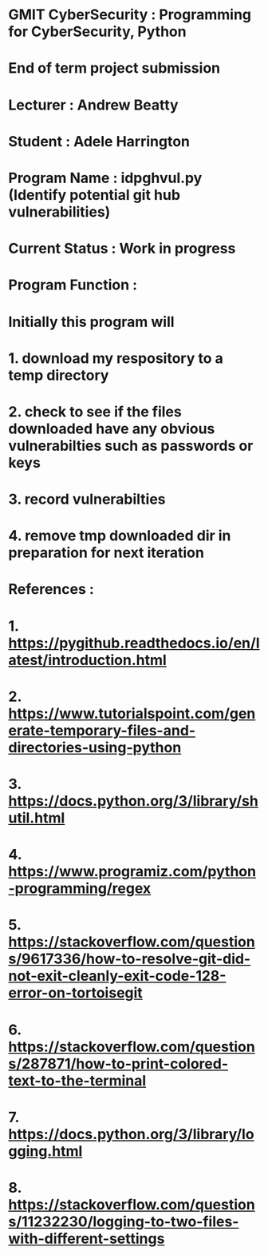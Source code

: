 # GMIT CyberSecurity : Programming for CyberSecurity, Python
#                      End of term project submission
#
# Lecturer : Andrew Beatty
# Student  : Adele Harrington
# 
#
# Program Name : idpghvul.py (Identify potential git hub vulnerabilities)
#
# Current Status : Work in progress
#
# Program Function : 
#       Initially this program will 
#       1. download my respository to a temp directory 
#       2. check to see if the files downloaded have any obvious vulnerabilties such as passwords or keys
#       3. record vulnerabilties
#       4. remove tmp downloaded dir in preparation for next iteration
#
# References : 
#       1. https://pygithub.readthedocs.io/en/latest/introduction.html
#       2. https://www.tutorialspoint.com/generate-temporary-files-and-directories-using-python
#       3. https://docs.python.org/3/library/shutil.html
#       4. https://www.programiz.com/python-programming/regex 
#       5. https://stackoverflow.com/questions/9617336/how-to-resolve-git-did-not-exit-cleanly-exit-code-128-error-on-tortoisegit
#       6. https://stackoverflow.com/questions/287871/how-to-print-colored-text-to-the-terminal
#       7. https://docs.python.org/3/library/logging.html 
#       8. https://stackoverflow.com/questions/11232230/logging-to-two-files-with-different-settings
#

